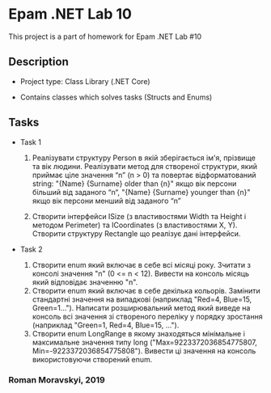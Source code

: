 # Epam .NET Lab 10

This project is a part of homework for Epam .NET Lab #10

## Description

- Project type: Class Library (.NET Core)

- Contains classes which solves tasks (Structs and Enums)

## Tasks
- Task 1
  1. Реалізувати структуру Person в якій зберігається ім'я, прізвище та вік людини. Реалізувати метод для
створеної структури, який приймає ціле значення “n” (n > 0) та повертає відформатований string: 
"{Name} {Surname} older than {n}" якщо вік персони більший від заданого “n“,
"{Name} {Surname} younger than {n}" якщо вік персони менший від заданого “n”

  2. Створити інтерфейси ISize (з властивостями Width та Height і методом Perimeter) та ICoordinates (з
властивостями X, Y). Створити структуру Rectangle що реалізує дані інтерфейси.

- Task 2
  1. Створити enum який включає в себе всі місяці року. Зчитати з консолі значення "n"
(0 <= n < 12). Вивести на консоль місяць який відповідає значенню "n".
  2. Створити enum який включає в себе декілька кольорів. Замінити стандартні значення на випадкові
(наприклад "Red=4, Blue=15, Green=1..."). Написати розширювальний метод який виведе на консоль всі
значення зі створеного переліку у порядку зростання (наприклад "Green=1, Red=4, Blue=15, ...").
  3. Створити enum LongRange в якому знаходяться мінімальне і максимальне значення типу long
("Max=9223372036854775807, Min=-9223372036854775808"). Вивести ці значення на консоль
використовуючи створений enum.

### Roman Moravskyi, 2019
